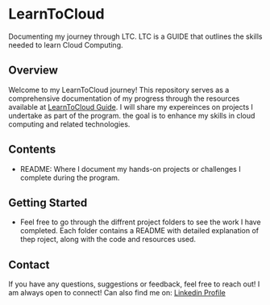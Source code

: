 # LearnToCloud
Documenting my journey through LTC. LTC is a GUIDE that outlines the skills needed to learn Cloud Computing.


## Overview

Welcome to my LearnToCloud journey! This repository serves as a comprehensive documentation of my progress through the resources available at [LearnToCloud Guide](https://learntocloud.guide). I will share my expereinces on projects I undertake as part of the program. the goal is to enhance my skills in cloud computing and related technologies.

## Contents
* README: Where I document my hands-on projects or challenges I complete during the program.

<!--### Built With

- Git
- Azure-CLI
- Visual Studio Code
- Markdown 
- Terraform - IAC
- WSL - (Windows Subsystems for Linux)-->

<!-- GETTING STARTED -->
## Getting Started
* Feel free to go through the diffrent project folders to see the work I have completed. Each folder contains a README with detailed explanation of thep roject, along with the code and resources used.

<!-- CONTACT -->
## Contact
If you have any questions, suggestions or feedback, feel free to reach out! I am always open to connect!
Can also find me on: [Linkedin Profile](https://www.linkedin.com/in/collinsikwueze/)


